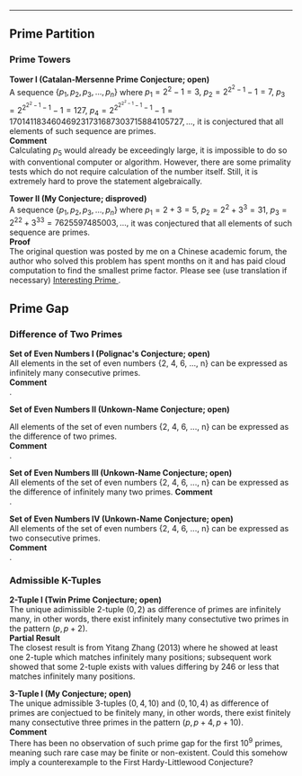 ***

## Prime Partition
### Prime Towers
<strong> Tower I (Catalan-Mersenne Prime Conjecture; open)</strong>
<br/>
A sequence $\lbrace p_1, p_2, p_3, ..., p_n \rbrace$ where
$p_1=2^2-1=3,$
$p_2=2^{2^2-1}-1=7,$ 
$p_3=2^{2^{2^2-1}-1}-1=127,$
$p_4=2^{2^{2^{2^2-1}-1}-1}-1=170141183460469231731687303715884105727,...,$
it is conjectured that all elements of such sequence are primes.
<br/>
<strong>Comment</strong>
<br/>
Calculating $p_5$ would already be exceedingly large, it is impossible to do so with conventional computer or algorithm. However, there are some primality tests which do not require calculation of the number itself. Still, it is extremely hard to prove the statement algebraically.

<p/>

<strong> Tower II (My Conjecture; disproved)</strong>
<br/>
A sequence $\lbrace p_1, p_2, p_3, ..., p_n \rbrace$ where
$p_1=2+3=5,$
$p_2=2^{2}+3^{3}=31,$
$p_3={2^2}^{2}+{3^3}^{3}=7625597485003,...,$
it was conjectured that all elements of such sequence are primes.
<br/>
<strong>Proof</strong>
<br/>
The original question was posted by me on a Chinese academic forum, the author who solved this problem has spent months on it and has paid cloud computation to find the smallest prime factor. Please see (use translation if necessary) <a href="https://www.zhihu.com/question/512482114"> Interesting Prime </a>.

## Prime Gap
### Difference of Two Primes
<strong> Set of Even Numbers I (Polignac's Conjecture; open) </strong>
<br/> All elements in the set of even numbers {2, 4, 6, ..., n} can be expressed as infinitely many consecutive primes. 
<br/>
<strong> Comment </strong>
<br/>
.

<strong> Set of Even Numbers II (Unkown-Name Conjecture; open) </strong>
<p/>
All elements of the set of even numbers {2, 4, 6, ..., n} can be expressed as the difference of two primes. 
<br/>
<strong> Comment </strong>
<br/>
.
  
<p/>

<strong> Set of Even Numbers III (Unkown-Name Conjecture; open) </strong>
<br/> All elements of the set of even numbers {2, 4, 6, ..., n} can be expressed as the difference of infinitely many two primes. 
<strong> Comment </strong>
<br/>
.

<p/>
  
<strong> Set of Even Numbers IV (Unkown-Name Conjecture; open) </strong>
<br/> All elements of the set of even numbers {2, 4, 6, ..., n} can be expressed as two consecutive primes. 
<br/>
<strong> Comment </strong>
<br/>
.
 
  
### Admissible K-Tuples
<strong> 2-Tuple I (Twin Prime Conjecture; open) </strong>
<br/>
The unique adimissible 2-tuple $(0,2)$ as difference of primes are infinitely many, in other words, there exist infinitely many consectutive two primes in the pattern $(p, p+2)$. 
<br/>
<strong>Partial Result</strong>
<br/>
The closest result is from Yitang Zhang (2013) where he showed at least one 2-tuple which matches infinitely many positions; subsequent work showed that some 2-tuple exists with values differing by 246 or less that matches infinitely many positions.

<p/>

<strong> 3-Tuple I (My Conjecture; open) </strong>
<br/>
The unique admissible 3-tuples $(0,4,10)$ and $(0,10,4)$ as difference of primes are conjectued to be finitely many, in other words, there exist finitely many consectutive three primes in the pattern $(p, p+4, p+10)$.
<br/>
<strong>Comment</strong>
<br/>
There has been no observation of such prime gap for the first $10^9$ primes, meaning such rare case may be finite or non-existent. Could this somehow imply a counterexample to the First Hardy-Littlewood Conjecture?




<p/>
<html lang="en">
<head>
<meta http-equiv="content-type" content="text/html; charset=utf-8">
<script type="text/javascript" charset="utf-8" src="
https://cdn.mathjax.org/mathjax/latest/MathJax.js?config=TeX-AMS-MML_HTMLorMML,
https://vincenttam.github.io/javascripts/MathJaxLocal.js"></script>
</head>


